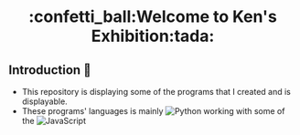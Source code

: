 <h1 align="center">:confetti_ball:Welcome to Ken's Exhibition:tada:</h1>

## Introduction :loudspeaker:
 - This repository is displaying some of the programs that I created and is displayable.
 - These programs' languages is mainly ![Python](https://img.shields.io/badge/python-3670A0?style=for-the-badge&logo=python&logoColor=ffdd54) working with some of the ![JavaScript](https://img.shields.io/badge/javascript-%23323330.svg?style=for-the-badge&logo=javascript&logoColor=%23F7DF1E)